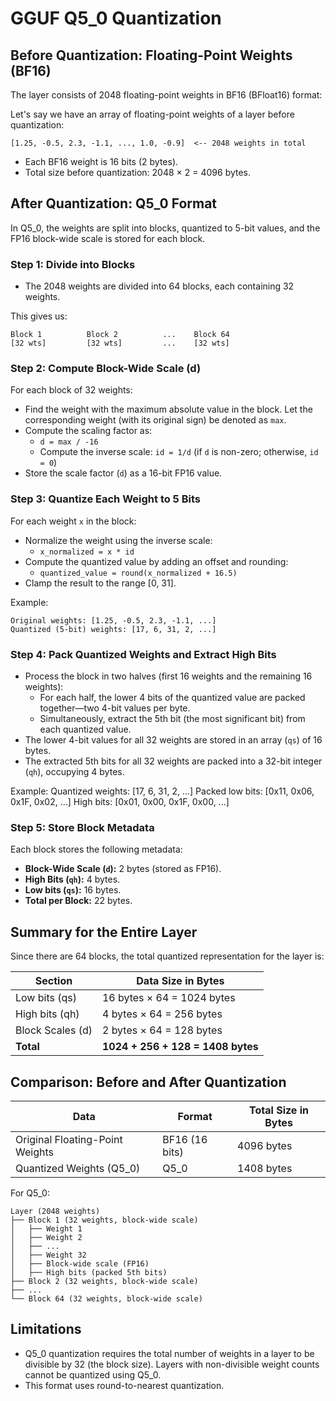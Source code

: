 # GGUF Q5_0 Quantization

## Before Quantization: Floating-Point Weights (BF16)

The layer consists of 2048 floating-point weights in BF16 (BFloat16) format:

Let's say we have an array of floating-point weights of a layer before quantization:

    [1.25, -0.5, 2.3, -1.1, ..., 1.0, -0.9]  <-- 2048 weights in total

 * Each BF16 weight is 16 bits (2 bytes).
 * Total size before quantization: 2048 × 2 = 4096 bytes.

## After Quantization: Q5_0 Format

In Q5_0, the weights are split into blocks, quantized to 5-bit values, and the FP16 block-wide scale is stored for each block.

### Step 1: Divide into Blocks

* The 2048 weights are divided into 64 blocks, each containing 32 weights.

This gives us:

    Block 1          Block 2          ...    Block 64
    [32 wts]         [32 wts]         ...    [32 wts]

### Step 2: Compute Block-Wide Scale (d)

For each block of 32 weights:

* Find the weight with the maximum absolute value in the block. Let the corresponding weight (with its original sign) be denoted as `max`.
* Compute the scaling factor as:
    * `d = max / -16`
    * Compute the inverse scale: `id = 1/d` (if `d` is non-zero; otherwise, `id = 0`)
* Store the scale factor (`d`) as a 16-bit FP16 value.

### Step 3: Quantize Each Weight to 5 Bits

For each weight `x` in the block:

* Normalize the weight using the inverse scale:
    * `x_normalized = x * id`
* Compute the quantized value by adding an offset and rounding:
    * `quantized_value = round(x_normalized + 16.5)`
* Clamp the result to the range [0, 31].

Example:

    Original weights: [1.25, -0.5, 2.3, -1.1, ...]
    Quantized (5-bit) weights: [17, 6, 31, 2, ...]


### Step 4: Pack Quantized Weights and Extract High Bits

* Process the block in two halves (first 16 weights and the remaining 16 weights):
  * For each half, the lower 4 bits of the quantized value are packed together—two 4-bit values per byte.
  * Simultaneously, extract the 5th bit (the most significant bit) from each quantized value.
* The lower 4-bit values for all 32 weights are stored in an array (`qs`) of 16 bytes.
* The extracted 5th bits for all 32 weights are packed into a 32-bit integer (`qh`), occupying 4 bytes.

Example:
    Quantized weights: [17, 6, 31, 2, ...]
    Packed low bits: [0x11, 0x06, 0x1F, 0x02, ...]
    High bits: [0x01, 0x00, 0x1F, 0x00, ...]

### Step 5: Store Block Metadata

Each block stores the following metadata:
* **Block-Wide Scale (`d`):** 2 bytes (stored as FP16).
* **High Bits (`qh`):** 4 bytes.
* **Low bits (`qs`):** 16 bytes.
* **Total per Block:** 22 bytes.

## Summary for the Entire Layer

Since there are 64 blocks, the total quantized representation for the layer is:

| Section              | Data Size in Bytes         |
|----------------------|----------------------------|
| Low bits (qs)        | 16 bytes × 64 = 1024 bytes  |
| High bits (qh)       | 4 bytes × 64 = 256 bytes   |
| Block Scales (d)     | 2 bytes × 64 = 128 bytes   |
| **Total**            | **1024 + 256 + 128 = 1408 bytes** |

## Comparison: Before and After Quantization

| Data                                   | Format        | Total Size in Bytes |
|----------------------------------------|---------------|---------------------|
| Original Floating-Point Weights        | BF16 (16 bits)| 4096 bytes          |
| Quantized Weights (Q5_0)                | Q5_0          | 1408 bytes          |

For Q5_0:

    Layer (2048 weights)
    ├── Block 1 (32 weights, block-wide scale)
    │   ├── Weight 1
    │   ├── Weight 2
    │   ├── ...
    │   ├── Weight 32
    │   ├── Block-wide scale (FP16)
    │   ├── High bits (packed 5th bits)
    ├── Block 2 (32 weights, block-wide scale)
    ├── ...
    └── Block 64 (32 weights, block-wide scale)

## Limitations

* Q5_0 quantization requires the total number of weights in a layer to be divisible by 32 (the block size). Layers with non-divisible weight counts cannot be quantized using Q5_0.
* This format uses round-to-nearest quantization.
